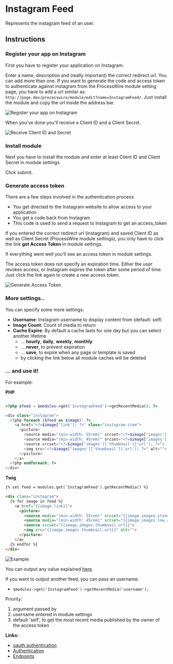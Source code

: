 # Instagram Feed

Represents the instagram feed of an user.


## Instructions

### Register your app on Instagram

First you have to register your application on Instagram. 

Enter a name, description and (really important) the correct redirect url. You can add more than one. If you want to generate the code and access token to authenticate against instagram from the ProcessWire module setting page, you have to add a url similar as: ``http://page.dev/processwire/module/edit?name=InstagramFeed/``. Just install the module and copy the url inside the address bar.

![Register your app on Instagram](https://github.com/justonestep/processwire-instagramfeed/blob/master/screens/instagram-register.png)

When you've done you'll receive a Client ID and a Client Secret. 

![Receive Client ID and Secret](https://github.com/justonestep/processwire-instagramfeed/blob/master/screens/instagram-show.png)

### Install module

Next you have to install the module and enter at least Client ID and Client Secret in module settings.

Click submit.

### Generate access token

There are a few steps involved in the authentication process:

* You get directed to the Instagram website to allow access to your application
* You get a code back from Instagram
* This code is used to send a request to Instagram to get an access_token

If you entered the correct redirect url (instagram) and saved Client ID as well as Client Secret (ProcessWire module settings), you only have to click the link **get Access Token** in module settings.

If everything went well you'll see an access token in module settings. 

The access token does not specify an expiration time. Either the user revokes access, or Instagram expires the token after some period of time. 
Just click the link again to create a new access token.

![Generate Access Token](https://github.com/justonestep/processwire-instagramfeed/blob/master/screens/module-generate.png)

### More settings..

You can specify some more settings:

* **Username**: Instagram username to display content from (default: self)
* **Image Count**: Count of media to return
* **Cache Expire**: By default a cache lasts for one day but you can select another lifetime
	 * 	... **hourly**, **daily**, **weekly**, **monthly**
	 * 	... **never**, to prevent expiration
	 * 	... **save**, to expire when any page or template is saved
	 * by clicking the link below all module caches will be deleted

### ... and use it!

For example:

**PHP**

```php

<?php $feed = $modules->get('InstagramFeed')->getRecentMedia(); ?>

<div class="instagram">
  <?php foreach ($feed as $image): ?>
    <a href="<?=$image['link']; ?>" class="instagram-item">
      <picture>
        <source media="(min-width: 55rem)" srcset="<?=$image['images']['standard_resolution']['url']; ?>">
        <source media="(min-width: 45rem)" srcset="<?=$image['images']['low_resolution']['url']; ?>">
        <source srcset="<?=$image['images']['thumbnail']['url']; ?>">
        <img src="<?=$image['images']['thumbnail']['url']; ?>" alt="">
      </picture>
    </a>
  <?php endforeach; ?>
</div>

```

**Twig**

```html
{% set feed = modules.get('InstagramFeed').getRecentMedia() %}

<div class="instagram">
  {% for image in feed %}
    <a href="{{image.link}}">
      <picture>
        <source media="(min-width: 55rem)" srcset="{{image.images.standard_resolution.url}}">
        <source media="(min-width: 45rem)" srcset="{{image.images.low_resolution.url}}">
        <source srcset="{{image.images.thumbnail.url}}">
        <img src="{{image.images.thumbnail.url}}" alt="">
      </picture>
    </a>
  {% endfor %}
</div>
```

![Example](https://github.com/justonestep/processwire-instagramfeed/blob/master/screens/feed.png)

You can output any value explained [here](https://instagram.com/developer/endpoints/users/#get_users_media_recent).

If you want to output another feed, you can pass an username:

* ``$modules->get('InstagramFeed')->getRecentMedia('username');`` 

Priority:

1. argument passed by
2. username entered in module settings
3. default 'self', to get the most recent media published by the owner of the access token

**Links:**

* [oauth authentication](http://codular.com/oauth-authentication-with-instagram)
* [Authentication](https://instagram.com/developer/authentication/)
* [Endpoints](https://instagram.com/developer/endpoints/users/)
